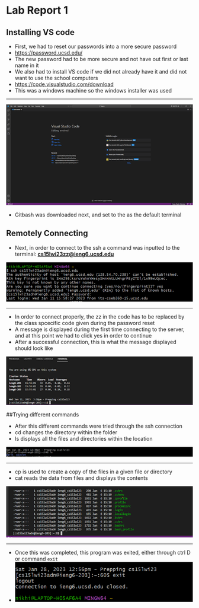 # Lab Report 1

## Installing VS code

* First, we had to reset our passwords into a more secure password
* https://password.ucsd.edu/
* The new password had to be more secure and not have out first or last name in it
* We also had to install VS code if we did not already have it and did not want to use the school computers
* https://code.visualstudio.com/download
* This was a windows machine so the windows installer was used

---
![Image](unnamed.png)

* Gitbash was downloaded next, and set to the as the default terminal

## Remotely Connecting


* Next, in order to connect to the ssh a command was inputted to the terminal: **cs15lwi23zz@ieng6.ucsd.edu**

![Image](unnamed3.png)

---

* In order to connect properly, the zz in the code has to be replaced by the class spcecific code given during the password reset
* A message is displayed during the first time connecting to the server, and at this point we had to click yes in order to continue
* After a successful connection, this is what the message displayed should look like


![Image](unnamed1.png)

##Trying different commands

* After this different commands were tried through the ssh connection
* cd changes the directory within the folder
* ls displays all the files and directories within the location


![Image](unnamed4.png)

---

* cp is used to create a copy of the files in a given file or directory
* cat reads the data from files and displays the contents 

![Image](unnamed2.png)

---

* Once this was completed, this program was exited, either through ctrl D or command `exit`
* ![Image](unnamed5.png)
